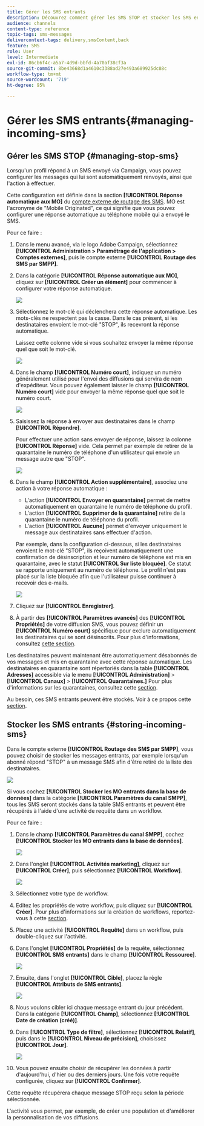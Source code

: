```yaml
---
title: Gérer les SMS entrants
description: Découvrez comment gérer les SMS STOP et stocker les SMS entrants dans Adobe Campaign.
audience: channels
content-type: reference
topic-tags: sms-messages
delivercontext-tags: delivery,smsContent,back
feature: SMS
role: User
level: Intermediate
exl-id: 86cb6f4c-a5a7-4d9d-bbfd-4a70af38cf3a
source-git-commit: 8be43668d1a4610c3388ad27e493a689925dc88c
workflow-type: tm+mt
source-wordcount: '719'
ht-degree: 95%

---
```


# Gérer les SMS entrants{#managing-incoming-sms}

## Gérer les SMS STOP {#managing-stop-sms}

Lorsqu&#39;un profil répond à un SMS envoyé via Campaign, vous pouvez configurer les messages qui lui sont automatiquement renvoyés, ainsi que l&#39;action à effectuer.

Cette configuration est définie dans la section **[!UICONTROL Réponse automatique aux MO]** du [compte externe de routage des SMS](../../administration/using/configuring-sms-channel.md#defining-an-sms-routing). MO est l&#39;acronyme de &quot;Mobile Originated&quot;, ce qui signifie que vous pouvez configurer une réponse automatique au téléphone mobile qui a envoyé le SMS.

Pour ce faire :

1. Dans le menu avancé, via le logo Adobe Campaign, sélectionnez **[!UICONTROL Administration > Paramétrage de l&#39;application > Comptes externes]**, puis le compte externe **[!UICONTROL Routage des SMS par SMPP]**.
1. Dans la catégorie **[!UICONTROL Réponse automatique aux MO]**, cliquez sur **[!UICONTROL Créer un élément]** pour commencer à configurer votre réponse automatique.

   ![](assets/sms_mo_1.png)

1. Sélectionnez le mot-clé qui déclenchera cette réponse automatique. Les mots-clés ne respectent pas la casse. Dans le cas présent, si les destinataires envoient le mot-clé &quot;STOP&quot;, ils recevront la réponse automatique.

   Laissez cette colonne vide si vous souhaitez envoyer la même réponse quel que soit le mot-clé.

   ![](assets/sms_mo_2.png)

1. Dans le champ **[!UICONTROL Numéro court]**, indiquez un numéro généralement utilisé pour l&#39;envoi des diffusions qui servira de nom d&#39;expéditeur. Vous pouvez également laisser le champ **[!UICONTROL Numéro court]** vide pour envoyer la même réponse quel que soit le numéro court.

   ![](assets/sms_mo_4.png)

1. Saisissez la réponse à envoyer aux destinataires dans le champ **[!UICONTROL Répondre]**.

   Pour effectuer une action sans envoyer de réponse, laissez la colonne **[!UICONTROL Réponse]** vide. Cela permet par exemple de retirer de la quarantaine le numéro de téléphone d&#39;un utilisateur qui envoie un message autre que &quot;STOP&quot;.

   ![](assets/sms_mo_3.png)

1. Dans le champ **[!UICONTROL Action supplémentaire]**, associez une action à votre réponse automatique :

   * L&#39;action **[!UICONTROL Envoyer en quarantaine]** permet de mettre automatiquement en quarantaine le numéro de téléphone du profil.
   * L&#39;action **[!UICONTROL Supprimer de la quarantaine]** retire de la quarantaine le numéro de téléphone du profil.
   * L&#39;action **[!UICONTROL Aucune]** permet d&#39;envoyer uniquement le message aux destinataires sans effectuer d&#39;action.

   Par exemple, dans la configuration ci-dessous, si les destinataires envoient le mot-clé &quot;STOP&quot;, ils reçoivent automatiquement une confirmation de désinscription et leur numéro de téléphone est mis en quarantaine, avec le statut **[!UICONTROL Sur liste bloquée]**. Ce statut se rapporte uniquement au numéro de téléphone. Le profil n&#39;est pas placé sur la liste bloquée afin que l&#39;utilisateur puisse continuer à recevoir des e-mails.

   ![](assets/sms_mo.png)

1. Cliquez sur **[!UICONTROL Enregistrer]**.

1. À partir des **[!UICONTROL Paramètres avancés]** des **[!UICONTROL Propriétés]** de votre diffusion SMS, vous pouvez définir un **[!UICONTROL Numéro court]** spécifique pour exclure automatiquement les destinataires qui se sont désinscrits. Pour plus d&#39;informations, consultez [cette section](../../administration/using/configuring-sms-channel.md#configuring-sms-properties).

Les destinataires peuvent maintenant être automatiquement désabonnés de vos messages et mis en quarantaine avec cette réponse automatique. Les destinataires en quarantaine sont répertoriés dans la table **[!UICONTROL Adresses]** accessible via le menu **[!UICONTROL Administration]** > **[!UICONTROL Canaux]** > **[!UICONTROL Quarantaines.]** Pour plus d&#39;informations sur les quarantaines, consultez cette [section](../../sending/using/understanding-quarantine-management.md).

Au besoin, ces SMS entrants peuvent être stockés. Voir à ce propos cette [section](#storing-incoming-sms).

## Stocker les SMS entrants  {#storing-incoming-sms}

Dans le compte externe **[!UICONTROL Routage des SMS par SMPP]**, vous pouvez choisir de stocker les messages entrants, par exemple lorsqu&#39;un abonné répond &quot;STOP&quot; à un message SMS afin d&#39;être retiré de la liste des destinataires.

![](assets/sms_config_mo_1.png)

Si vous cochez **[!UICONTROL Stocker les MO entrants dans la base de données]** dans la catégorie **[!UICONTROL Paramètres du canal SMPP]**, tous les SMS seront stockés dans la table SMS entrants et peuvent être récupérés à l&#39;aide d&#39;une activité de requête dans un workflow.

Pour ce faire :

1. Dans le champ **[!UICONTROL Paramètres du canal SMPP]**, cochez **[!UICONTROL Stocker les MO entrants dans la base de données]**.

   ![](assets/sms_config_mo_2.png)

1. Dans l&#39;onglet **[!UICONTROL Activités marketing]**, cliquez sur **[!UICONTROL Créer]**, puis sélectionnez **[!UICONTROL Workflow]**.

   ![](assets/sms_config_mo_3.png)

1. Sélectionnez votre type de workflow.
1. Editez les propriétés de votre workflow, puis cliquez sur **[!UICONTROL Créer]**. Pour plus d&#39;informations sur la création de workflows, reportez-vous à cette [section](../../automating/using/building-a-workflow.md).
1. Placez une activité **[!UICONTROL Requête]** dans un workflow, puis double-cliquez sur l&#39;activité.
1. Dans l&#39;onglet **[!UICONTROL Propriétés]** de la requête, sélectionnez **[!UICONTROL SMS entrants]** dans le champ **[!UICONTROL Ressource]**.

   ![](assets/sms_config_mo_4.png)

1. Ensuite, dans l&#39;onglet **[!UICONTROL Cible]**, placez la règle **[!UICONTROL Attributs de SMS entrants]**.

   ![](assets/sms_config_mo_5.png)

1. Nous voulons cibler ici chaque message entrant du jour précédent. Dans la catégorie **[!UICONTROL Champ]**, sélectionnez **[!UICONTROL Date de création (créé)]**.
1. Dans **[!UICONTROL Type de filtre]**, sélectionnez **[!UICONTROL Relatif]**, puis dans le **[!UICONTROL Niveau de précision]**, choisissez **[!UICONTROL Jour]**.

   ![](assets/sms_config_mo_6.png)

1. Vous pouvez ensuite choisir de récupérer les données à partir d&#39;aujourd&#39;hui, d&#39;hier ou des derniers jours. Une fois votre requête configurée, cliquez sur **[!UICONTROL Confirmer]**.

Cette requête récupérera chaque message STOP reçu selon la période sélectionnée.

L&#39;activité vous permet, par exemple, de créer une population et d&#39;améliorer la personnalisation de vos diffusions.
